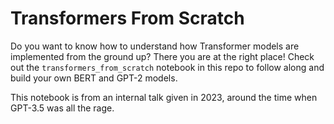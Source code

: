 # Transformers From Scratch

Do you want to know how to understand how Transformer models are implemented from the ground up? There you are at the right place! Check out the `transformers_from_scratch` notebook in this repo to follow along and build your own BERT and GPT-2 models.

This notebook is from an internal talk given in 2023, around the time when GPT-3.5 was all the rage.
